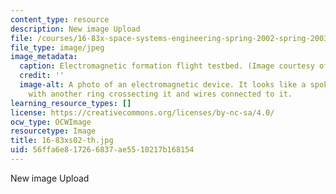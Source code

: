 ```yaml
---
content_type: resource
description: New image Upload
file: /courses/16-83x-space-systems-engineering-spring-2002-spring-2003/56ffa6e817266837ae5510217b168154_16-83xs02-th.jpg
file_type: image/jpeg
image_metadata:
  caption: Electromagnetic formation flight testbed. (Image courtesy of John Keesee.)
  credit: ''
  image-alt: A photo of an electromagnetic device. It looks like a spokeless unicycle
    with another ring crossecting it and wires connected to it.
learning_resource_types: []
license: https://creativecommons.org/licenses/by-nc-sa/4.0/
ocw_type: OCWImage
resourcetype: Image
title: 16-83xs02-th.jpg
uid: 56ffa6e8-1726-6837-ae55-10217b168154
---
```

New image Upload